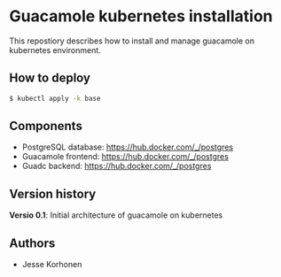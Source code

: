 # Guacamole kubernetes installation

This repostiory describes how to install and manage guacamole on kubernetes environment.

## How to deploy
```bash
$ kubectl apply -k base
```

## Components
- PostgreSQL database: https://hub.docker.com/_/postgres
- Guacamole frontend: https://hub.docker.com/_/postgres
- Guadc backend: https://hub.docker.com/_/postgres

## Version history

**Versio 0.1**: Initial architecture of guacamole on kubernetes

## Authors
- Jesse Korhonen
